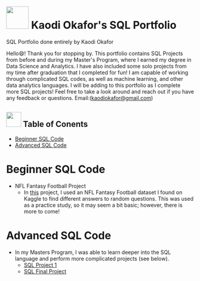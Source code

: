 # <img src="https://github.com/kaodi1999/SQL-Portfolio-KO/assets/88451981/0b33e2b0-f970-4337-b014-a1058b4215ea" height="60" width="60"> Kaodi Okafor's SQL Portfolio
SQL Portfolio done entirely by Kaodi Okafor

Hello😄! Thank you for stopping by. This portfolio contains SQL Projects from before and during my Master's Program, where I earned my degree in Data Science and Analytics. I have also included some solo projects from my time after graduation that I completed for fun! I am capable of working through complicated SQL codes, as well as machine learning, and other data analytics languages. I will be adding to this portfolio as I complete more SQL projects! Feel free to take a look around and reach out if you have any feedback or questions. Email:(kaodiokafor@gmail.com)

## <img src="https://github.com/kaodi1999/SQL-Portfolio-KO/assets/88451981/81af0d7b-cad7-4ad8-8db5-ba625c72d907" height="40" width="40"> Table of Conents
- [Beginner SQL Code](#Beginner-SQL-Code)
- [Advanced SQL Code](#Advanced-SQL-Code)


# Beginner SQL Code #
- NFL Fantasy Football Project
  - In [this](https://github.com/kaodi1999/SQL-Portfolio-KO/blob/6986f8c20ead8644e0afd61976cb9145ae75d6e0/NFL%20Analysis) project, I used an NFL Fantasy Football dataset I found on Kaggle to find different answers to random questions. This was used as a practice study, so it may seem a bit basic; however, there is more to come!

# Advanced SQL Code #
- In my Masters Program, I was able to learn deeper into the SQL language and perform more complicated projects (see below).
  - [SQL Project 1](https://github.com/kaodi1999/SQL-Portfolio-KO/blob/3c6d756ec10190d001164767a066fb8084447bd1/SQL%20Project%201)
  - [SQL Final Project](https://github.com/kaodi1999/SQL-Portfolio-KO/blob/881e0155152ed2840a769ef509e4fe627e49a2ef/SQL%20Final%20Project)
